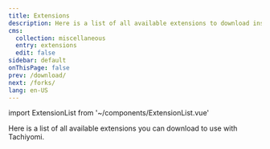 ```yaml
---
title: Extensions
description: Here is a list of all available extensions to download inside the app.
cms:
  collection: miscellaneous
  entry: extensions
  edit: false
sidebar: default
onThisPage: false
prev: /download/
next: /forks/
lang: en-US
---
```


import ExtensionList from '~/components/ExtensionList.vue'

Here is a list of all available extensions you can download to use with Tachiyomi.

<ExtensionList />
